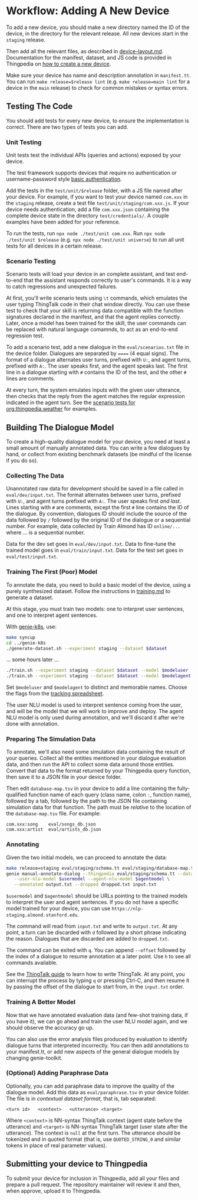 # Workflow: Adding A New Device

To add a new device, you should make a new directory named the ID of the device,
in the directory for the relevant release. All new devices start in the `staging` release.

Then add all the relevant files, as described in [device-layout.md](device-layout.md).
Documentation for the manifest, dataset, and JS code is provided in Thingpedia on [how to create a new device](https://almond.stanford.edu/doc/thingpedia-tutorial-hello-world.md).

Make sure your device has name and description annotation in `manifest.tt`.
You can run `make release=$release lint` (e.g. `make release=main lint` for a device
in the `main` release) to check for common mistakes or syntax errors.

## Testing The Code

You should add tests for every new device, to ensure the implementation is correct.
There are two types of tests you can add. 

### Unit Testing
Unit tests test the individual APIs (queries and actions) exposed by your device.

The test framework supports devices 
that require no authentication or username-password style 
[basic authentication](https://almond.stanford.edu/thingpedia/developers/thingpedia-device-intro-auth-n-discovery.md#username-and-password). 

Add the tests in the `test/unit/$release` folder, with a JS file named after your
device. For example, if you want to test your device named `com.xxx` in the `staging` release,
create a test file `test/unit/staging/com.xxx.js`.
If your device needs authentication, add a file `com.xxx.json` containing
the complete device state in the directory `test/credentials/`.
A couple examples have been added for your reference. 

To run the tests, run `npx node ./test/unit com.xxx`. Run `npx node ./test/unit $release` (e.g. `npx node ./test/unit universe`)
to run all unit tests for all devices in a certain release.

### Scenario Testing

Scenario tests will load your device in an complete assistant, and test end-to-end
that the assistant responds correctly to user's commands. It is a way to catch regressions
and unexpected failures.

At first, you'll write scenario tests using `\t` commands, which emulates the user typing
ThingTalk code in their chat window directly. You can use these test to check that your skill
is returning data compatible with the function signatures declared in the manifest, and that the agent
replies correctly. Later, once a model has been trained for the skill, the user commands can
be replaced with natural language comamnds, to act as an end-to-end regression test.

To add a scenario test, add a new dialogue in the `eval/scenarios.txt` file in the device folder.
Dialogues are separated by `====` (4 equal signs). The format of a dialogue alternates user turns, prefixed with `U:`, and agent turns, prefixed
with `A:`. The user speaks first, and the agent speaks last.
The first line in a dialogue starting with `#` contains the ID of the test, and the other
`#` lines are comments.

At every turn, the system emulates inputs with the given user utterance, then checks
that the reply from the agent matches the regular expression indicated in the agent turn.
See the [scenario tests for org.thingpedia.weather](../universe/org.thingpedia.weather/eval/scenarios.txt)
for examples.

## Building The Dialogue Model

To create a high-quality dialogue model for your device, you need at least a small amount of
manually annotated data. You can write a few dialogues by hand, or collect from existing benchmark datasets
(be mindful of the license if you do so).

### Collecting The Data
Unannotated raw data for development should be saved in a file called in `eval/dev/input.txt`.
The format alternates between user turns, prefixed with `U:`, and agent turns prefixed with `A:`.
The user speaks first _and last_.
Lines starting with `#` are comments, except the first `#` line contains the ID of the dialogue.
By convention, dialogues ID should include the source of the data followed by `/` followed by the original
ID of the dialogue or a sequential number. For example, data collected by Train Almond has ID `online/...`
where ... is a sequential number.

Data for the dev set goes in `eval/dev/input.txt`. Data to fine-tune the trained model goes in `eval/train/input.txt`.
Data for the test set goes in `eval/test/input.txt`.

### Training The First (Poor) Model
To annotate the data, you need to build a basic model of the device, using a purely synthesized
dataset. Follow the instructions in [training.md](training.md) to generate a dataset.

At this stage, you must train two models: one to interpret user sentences, and one to interpret
agent sentences. 

With [genie-k8s](https://github.com/stanford-oval/genie-k8s), use:
```bash
make syncup
cd ../genie-k8s
./generate-dataset.sh --experiment staging --dataset $dataset
```
... some hours later ... 
```bash
./train.sh --experiment staging --dataset $dataset --model $modeluser --task almond_dialogue_nlu -- $flags
./train.sh --experiment staging --dataset $dataset --model $modelagent --task almond_dialogue_nlu_agent -- $flags
```
Set `$modeluser` and `$modelagent` to distinct and memorable names. Choose the flags
from the [tracking spreadsheet](https://docs.google.com/spreadsheets/d/159oZV2aE4Jy7lTzyweSIuy03tU4rh1HPPIr8M8A63wo/edit#gid=1721165007).

The user NLU model is used to interpret sentence coming from the user, and will be the model
that we will work to improve and deploy. The agent NLU model is only used during annotation,
and we'll discard it after we're done with annotation.

### Preparing The Simulation Data

To annotate, we'll also need some simulation data containing the result of your queries.
Collect all the entities mentioned in your dialogue evaluation data, and then run the API
to collect some data around those entities. Convert that data to the format returned by
your Thingpedia query function, then save it to a JSON file in your device folder.

Then edit `database-map.tsv` in your device to add a line containing the fully-qualified
function name of each query (class name, colon `:`, function name), followed by a tab,
followed by the path to the JSON file containing simulation data for that function.
The path must be _relative_ to the location of the `database-map.tsv` file. For example:
```
com.xxx:song    eval/songs_db.json
com.xxx:artist  eval/artists_db.json
```

### Annotating

Given the two initial models, we can proceed to annotate the data:
```bash
make release=staging eval/staging/schema.tt eval/staging/database-map.tsv
genie manual-annotate-dialog --thingpedia eval/staging/schema.tt --database-file eval/staging/database-map.tsv \
   --user-nlu-model $usermodel --agent-nlu-model $agentmodel \
   --annotated output.txt --dropped dropped.txt input.txt
```

`$usermodel` and `$agentmodel` should be URLs pointing to the trained models to interpret the user
and agent sentences. If you do not have a specific model trained for your device, you can use
`https://nlp-staging.almond.stanford.edu`.

The command will read from `input.txt` and write to `output.txt`. At any point, a turn can be discarded
with `d` followed by a short phrase indicating the reason. Dialogues that are discarded are added to `dropped.txt`.

The command can be exited with `q`. You can append `--offset` followed by the index of a dialogue to resume
annotation at a later point. Use `h` to see all commands available.

See the [ThingTalk guide](https://wiki.almond.stanford.edu/thingtalk/guide) to learn how
to write ThingTalk.
At any point, you can interrupt the process by typing `q` or pressing Ctrl-C, and then resume it by passing
the offset of the dialogue to start from, in the `input.txt` order.

### Training A Better Model

Now that we have annotated evaluation data (and few-shot training data, if you have it),
we can go ahead and train the user NLU model again, and we should observe the accuracy go up.

You can also use the error analysis files produced by evaluation to identify dialogue turns
that interpreted incorrectly. You can then add annotations to your manifest.tt, or add
new aspects of the general dialogue models by changing genie-toolkit.

### (Optional) Adding Paraphrase Data

Optionally, you can add paraphrase data to improve the quality of the dialogue model. Add this
data as `eval/paraphrase.tsv` in your device folder. The file is in _contextual dataset format_,
that is, tab separated:
```
<turn id>   <context>   <utterance> <target>
```
Where `<context>` is NN-syntax ThingTalk context (agent state before the utterance) and
`<target>` is NN-syntax ThingTalk target (user state after the utterance). The context is `null`
at the first turn. The utterance should be tokenized and in quoted format (that is, use
`QUOTED_STRING_0` and similar tokens in place of real parameter values).

## Submitting your device to Thingpedia
To submit your device for inclusion in Thingpedia, add all your files and prepare a pull
request. The repository maintainer will review it and then, when approve, upload it to
Thingpedia.
